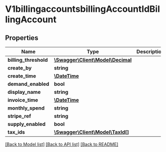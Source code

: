 # V1billingaccountsbillingAccountIdBillingAccount

## Properties
Name | Type | Description | Notes
------------ | ------------- | ------------- | -------------
**billing_threshold** | [**\Swagger\Client\Model\Decimal**](Decimal.md) |  | [optional] 
**create_by** | **string** |  | [optional] 
**create_time** | [**\DateTime**](\DateTime.md) |  | [optional] 
**demand_enabled** | **bool** |  | [optional] 
**display_name** | **string** |  | [optional] 
**invoice_time** | [**\DateTime**](\DateTime.md) |  | [optional] 
**monthly_spend** | **string** |  | [optional] 
**stripe_ref** | **string** |  | [optional] 
**supply_enabled** | **bool** |  | [optional] 
**tax_ids** | [**\Swagger\Client\Model\TaxId[]**](TaxId.md) |  | [optional] 

[[Back to Model list]](../../README.md#documentation-for-models) [[Back to API list]](../../README.md#documentation-for-api-endpoints) [[Back to README]](../../README.md)

